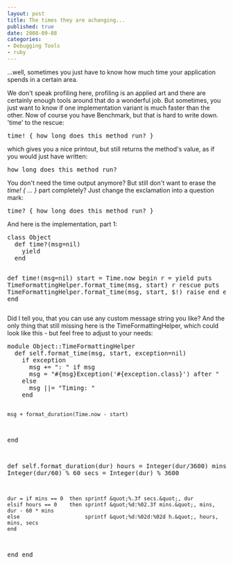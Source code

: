 ```yaml
---
layout: post
title: The times they are achanging...
published: true
date: 2008-09-08
categories:
- Debugging Tools
- ruby
---
```

<p>...well, sometimes you just have to know how much time your application spends in a certain area.</p>

<p>We don't speak profiling here, profiling is an applied art and there are certainly enough tools around that do a wonderful job. But sometimes, you just want to know if one implementation variant is much faster than the other. Now of course you have Benchmark, but that is hard to write down. 'time' to the rescue:</p>

<div class="CodeRay">
  <div class="code"><pre>time! { how_long_does_this_method_run? }</pre></div>
</div>


<p>which gives you a nice printout, but still returns the method's value, as if you would just have written:</p>

<div class="CodeRay">
  <div class="code"><pre>how_long_does_this_method_run?</pre></div>
</div>


<p>You don't need the time output anymore? But still don't want to
erase the  <em>time! { ... }</em> part completely? Just change the exclamation
into a question mark:</p>

<div class="CodeRay">
  <div class="code"><pre>time? { how_long_does_this_method_run? }</pre></div>
</div>


<p>And here is the implementation, part 1:</p>

<div class="CodeRay">
  <div class="code"><pre>class Object
  def time?(msg=nil)
    yield
  end

  def time!(msg=nil)
    start = Time.now
    begin
      r = yield
      puts TimeFormattingHelper.format_time(msg, start)
      r
    rescue
      puts TimeFormattingHelper.format_time(msg, start, $!)
      raise
    end
  end
end</pre></div>
</div>


<p>Did I tell you, that you can use any custom message string you like? And the only thing
that still missing here is the TimeFormattingHelper, which could look like this - but feel free to adjust to your needs:</p>

<div class="CodeRay">
  <div class="code"><pre>module Object::TimeFormattingHelper
  def self.format_time(msg, start, exception=nil)
    if exception
      msg += &quot;: &quot; if msg
      msg = &quot;#{msg}Exception('#{exception.class}') after &quot;
    else
      msg ||= &quot;Timing: &quot;
    end

    msg + format_duration(Time.now - start)
  end

  def self.format_duration(dur)
    hours = Integer(dur/3600)
    mins = Integer(dur/60) % 60
    secs = Integer(dur) % 3600

    dur = if mins == 0  then sprintf &quot;%.3f secs.&quot;, dur
    elsif hours == 0    then sprintf &quot;%d:%02.3f mins.&quot;, mins, dur - 60 * mins
    else                     sprintf &quot;%d:%02d:%02d h.&quot;, hours, mins, secs
    end
  end
end</pre></div>
</div>
